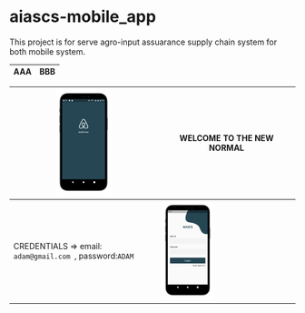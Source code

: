 # aiascs-mobile_app
This project is for serve agro-input assuarance supply chain system for both mobile system.

| AAA | BBB |
|-|-|

| <img src="/files/1.png" width="40%" height="40%"> | WELCOME TO THE NEW NORMAL|
|-|-|
| CREDENTIALS => email: ```adam@gmail.com ```, password:``` ADAM ```| <img src="/files/2.png" width="40%" height="40%"> |

